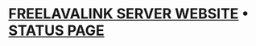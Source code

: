 # [FREELAVALINK SERVER WEBSITE](https://freelavalink.ga)   •   [STATUS PAGE](https://stats.uptimerobot.com/V21BmI2MKq/790568780)  
